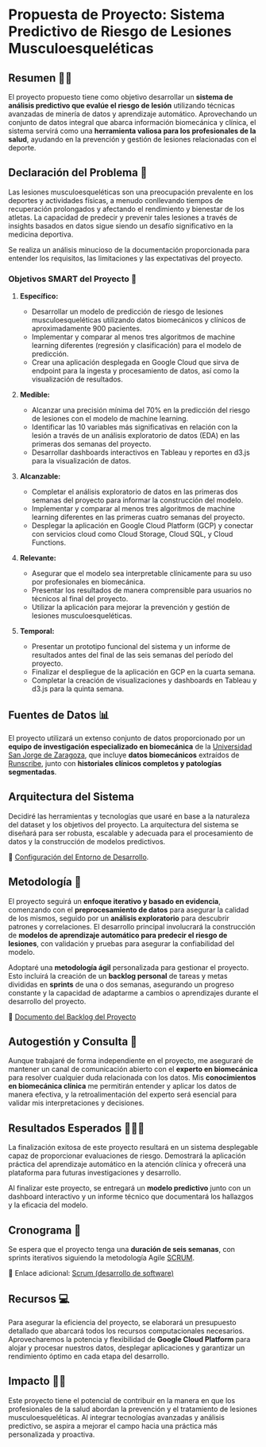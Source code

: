 # Propuesta de Proyecto: Sistema Predictivo de Riesgo de Lesiones Musculoesqueléticas

## Resumen ✍🏼

El proyecto propuesto tiene como objetivo desarrollar un **sistema de análisis predictivo que evalúe el riesgo de lesión** utilizando técnicas avanzadas de minería de datos y aprendizaje automático. Aprovechando un conjunto de datos integral que abarca información biomecánica y clínica, el sistema servirá como una **herramienta valiosa para los profesionales de la salud**, ayudando en la prevención y gestión de lesiones relacionadas con el deporte.


## Declaración del Problema 📑

Las lesiones musculoesqueléticas son una preocupación prevalente en los deportes y actividades físicas, a menudo conllevando tiempos de recuperación prolongados y afectando el rendimiento y bienestar de los atletas. La capacidad de predecir y prevenir tales lesiones a través de insights basados en datos sigue siendo un desafío significativo en la medicina deportiva.

Se realiza un análisis minucioso de la documentación proporcionada para entender los requisitos, las limitaciones y las expectativas del proyecto.


### Objetivos SMART del Proyecto 🎯

1. **Específico:** 
   - Desarrollar un modelo de predicción de riesgo de lesiones musculoesqueléticas utilizando datos biomecánicos y clínicos de aproximadamente 900 pacientes.
   - Implementar y comparar al menos tres algoritmos de machine learning diferentes (regresión y clasificación) para el modelo de predicción.
   - Crear una aplicación desplegada en Google Cloud que sirva de endpoint para la ingesta y procesamiento de datos, así como la visualización de resultados.

2. **Medible:**
   - Alcanzar una precisión mínima del 70% en la predicción del riesgo de lesiones con el modelo de machine learning.
   - Identificar las 10 variables más significativas en relación con la lesión a través de un análisis exploratorio de datos (EDA) en las primeras dos semanas del proyecto.
   - Desarrollar dashboards interactivos en Tableau y reportes en d3.js para la visualización de datos.

3. **Alcanzable:**
   - Completar el análisis exploratorio de datos en las primeras dos semanas del proyecto para informar la construcción del modelo.
   - Implementar y comparar al menos tres algoritmos de machine learning diferentes en las primeras cuatro semanas del proyecto.
   - Desplegar la aplicación en Google Cloud Platform (GCP) y conectar con servicios cloud como Cloud Storage, Cloud SQL, y Cloud Functions.

4. **Relevante:**
   - Asegurar que el modelo sea interpretable clínicamente para su uso por profesionales en biomecánica.
   - Presentar los resultados de manera comprensible para usuarios no técnicos al final del proyecto.
   - Utilizar la aplicación para mejorar la prevención y gestión de lesiones musculoesqueléticas.

5. **Temporal:**
   - Presentar un prototipo funcional del sistema y un informe de resultados antes del final de las seis semanas del período del proyecto.
   - Finalizar el despliegue de la aplicación en GCP en la cuarta semana.
   - Completar la creación de visualizaciones y dashboards en Tableau y d3.js para la quinta semana.


## Fuentes de Datos 📊

El proyecto utilizará un extenso conjunto de datos proporcionado por un **equipo de investigación especializado en biomecánica** de la [Universidad San Jorge de Zaragoza](https://www.usj.es/investigacion/grupos-investigacion/unloc), que incluye **datos biomecánicos** extraídos de [Runscribe](https://runscribe.com/), junto con **historiales clínicos completos y patologías segmentadas**.


## Arquitectura del Sistema

Decidiré las herramientas y tecnologías que usaré en base a la naturaleza del dataset y los objetivos del proyecto. La arquitectura del sistema se diseñará para ser robusta, escalable y adecuada para el procesamiento de datos y la construcción de modelos predictivos.

🔗 [Configuración del Entorno de Desarrollo](./2-Development_Environment_Setup.md).


## Metodología 📝

El proyecto seguirá un **enfoque iterativo y basado en evidencia**, comenzando con el **preprocesamiento de datos** para asegurar la calidad de los mismos, seguido por un **análisis exploratorio** para descubrir patrones y correlaciones. El desarrollo principal involucrará la construcción de **modelos de aprendizaje automático para predecir el riesgo de lesiones**, con validación y pruebas para asegurar la confiabilidad del modelo.

Adoptaré una **metodología ágil** personalizada para gestionar el proyecto. Esto incluirá la creación de un **backlog personal** de tareas y metas divididas en **sprints** de una o dos semanas, asegurando un progreso constante y la capacidad de adaptarme a cambios o aprendizajes durante el desarrollo del proyecto.

🔗 [Documento del Backlog del Proyecto](3-Project_Backlog.md)


## Autogestión y Consulta 💬

Aunque trabajaré de forma independiente en el proyecto, me aseguraré de mantener un canal de comunicación abierto con el **experto en biomecánica** para resolver cualquier duda relacionada con los datos. Mis **conocimientos en biomecánica clínica** me permitirán entender y aplicar los datos de manera efectiva, y la retroalimentación del experto será esencial para validar mis interpretaciones y decisiones.


## Resultados Esperados 👩🏼‍💻

La finalización exitosa de este proyecto resultará en un sistema desplegable capaz de proporcionar evaluaciones de riesgo. Demostrará la aplicación práctica del aprendizaje automático en la atención clínica y ofrecerá una plataforma para futuras investigaciones y desarrollo.

Al finalizar este proyecto, se entregará un **modelo predictivo** junto con un dashboard interactivo y un informe técnico que documentará los hallazgos y la eficacia del modelo.


## Cronograma 📆

Se espera que el proyecto tenga una **duración de seis semanas**, con sprints iterativos siguiendo la metodología Agile [SCRUM](https://scrumguides.org/scrum-guide.html).

🔗 Enlace adicional: [Scrum (desarrollo de software)](https://es.wikipedia.org/wiki/Scrum_(desarrollo_de_software))


## Recursos 💻

Para asegurar la eficiencia del proyecto, se elaborará un presupuesto detallado que abarcará todos los recursos computacionales necesarios. Aprovecharemos la potencia y flexibilidad de **Google Cloud Platform** para alojar y procesar nuestros datos, desplegar aplicaciones y garantizar un rendimiento óptimo en cada etapa del desarrollo.


## Impacto 🏃🏼

Este proyecto tiene el potencial de contribuir en la manera en que los profesionales de la salud abordan la prevención y el tratamiento de lesiones musculoesqueléticas. Al integrar tecnologías avanzadas y análisis predictivo, se aspira a mejorar el campo hacia una práctica más personalizada y proactiva.